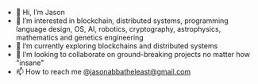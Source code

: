 - 👋 Hi, I’m Jason
- 👀 I’m interested in blockchain, distributed systems, programming language design, OS, AI, robotics, cryptography, astrophysics, mathematics and genetics engineering 
- 🌱 I’m currently exploring blockchains and distributed systems
- 💞️ I’m looking to collaborate on ground-breaking projects no matter how "insane"
- 📫 How to reach me @jasonabbatheleast@gmail.com

<!---
ReverseXatoshi/ReverseXatoshi is a ✨ special ✨ repository because its `README.md` (this file) appears on your GitHub profile.
You can click the Preview link to take a look at your changes.
--->
